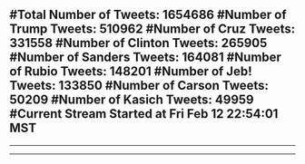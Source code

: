 #Total Number of Tweets: 1654686 
#Number of Trump Tweets: 510962
#Number of Cruz Tweets: 331558
#Number of Clinton Tweets: 265905
#Number of Sanders Tweets: 164081
#Number of Rubio Tweets: 148201
#Number of Jeb! Tweets: 133850
#Number of Carson Tweets: 50209
#Number of Kasich Tweets: 49959
#Current Stream Started at Fri Feb 12 22:54:01 MST
---
---
---
